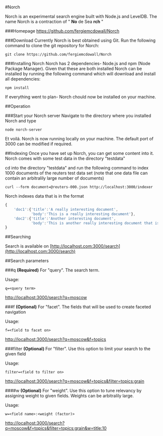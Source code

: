 #Norch

Norch is an experimental search engine built with Node.js and LevelDB. The name Norch is a contraction of " **No** de Sea **rch** "

###Homepage
https://github.com/fergiemcdowall/Norch

###Download
Currently Norch is best obtained using Git. Run the following command to clone the git repository for Norch:

    git clone https://github.com/fergiemcdowall/Norch
    
###Installing Norch
Norch has 2 dependencies- Node.js and npm (Node Package Manager). Given that these are both installed Norch can be installed by running the following command which will download and install all dependencies:

    npm install

If everything went to plan- Norch chould now be installed on your machine.
    

##Operation

###Start your Norch server
Navigate to the directory where you installed Norch and type

    node norch-server

Et voilá. Norch is now running locally on your machine. The default port of 3000 can be modified if required.

##Indexing
Once you have set up Norch, you can get some content into it. Norch comes with some test data in the directory "testdata"

cd into the directory "testdata" and run the following command to index 1000 documents of the reuters test data set (note that one data file can contain an arbitralily large number of documents)

    curl --form document=@reuters-000.json http://localhost:3000/indexer

Norch indexes data that is in the format

```javascript
{
    'doc1':{'title':'A really interesting document',
            'body':'This is a really interesting document'},
    'doc2':{'title':'Another interesting document',
            'body':'This is another really interesting document that is a bit different'}
}
```

##Searching

Search is available on [http://localhost.com:3000/search](http://localhost.com:3000/search)

##Search parameters

###q
**(Required)** For "query". The search term.

Usage:

    q=<query term>

[http://localhost:3000/search?q=moscow](http://localhost:3000/search?q=moscow)


###f
**(Optional)** For "facet". The fields that will be used to create faceted navigation

Usage:

    f=<field to facet on>

[http://localhost:3000/search?q=moscow&f=topics](http://localhost:3000/search?q=moscow&f=topics)

###filter
**(Optional)** For "filter". Use this option to limit your search to the given field

Usage:

    filter=<field to filter on>

[http://localhost:3000/search?q=moscow&f=topics&filter=topics:grain](http://localhost:3000/search?q=moscow&f=topics&filter=topics:grain)

####w
**(Optional)** For "weight". Use this option to tune relevancy by assigning weight to given fields. Weights can be arbitralily large.

Usage:

    w=<field name>:<weight (factor)>

[http://localhost:3000/search?q=moscow&f=topics&filter=topics:grain&w=title:10](http://localhost:3000/search?q=moscow&f=topics&filter=topics:grain&w=title:10)

